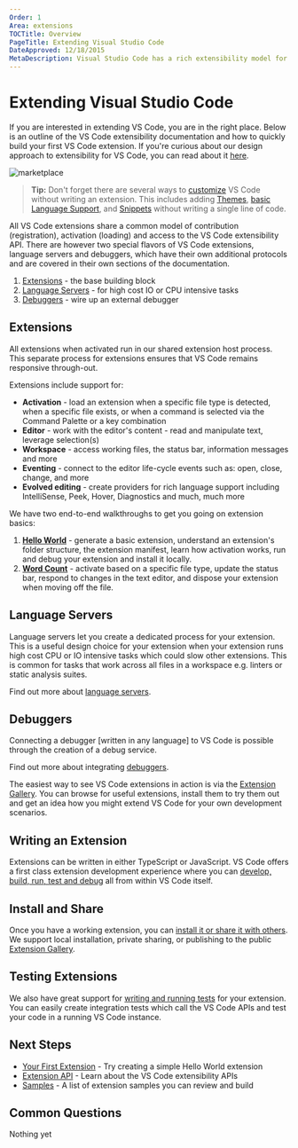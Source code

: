 ```yaml
---
Order: 1
Area: extensions
TOCTitle: Overview
PageTitle: Extending Visual Studio Code
DateApproved: 12/18/2015
MetaDescription: Visual Studio Code has a rich extensibility model for interacting with and adding to the tool.  Learn how to create your own extensions (plug-ins) for Visual Studio Code.
---
```


# Extending Visual Studio Code

If you are interested in extending VS Code, you are in the right place.  Below is an outline of the VS Code extensibility documentation and how to quickly build your first VS Code extension.  If you're curious about our design approach to extensibility for VS Code, you can read about it [here](/docs/extensions/our-approach.md).

![marketplace](images/overview/marketplace.png)

>**Tip:** Don't forget there are several ways to [customize](/docs/customization/overview.md) VS Code without writing an extension.  This includes adding [Themes](/docs/customization/themes.md), [basic Language Support](/docs/customization/colorizer.md), and [Snippets](/docs/customization/userdefinedsnippets.md) without writing a single line of code.

All VS Code extensions share a common model of contribution (registration), activation (loading) and access to the VS Code extensibility API.  There are however two special flavors of VS Code extensions, language servers and debuggers, which have their own additional protocols and are covered in their own sections of the documentation.

1. [Extensions](/docs/extensions/overview.md#extensions) - the base building block
2. [Language Servers](/docs/extensions/overview.md#language-servers) - for high cost IO or CPU intensive tasks
3. [Debuggers](/docs/extensions/overview.md#debuggers) - wire up an external debugger


## Extensions
All extensions when activated run in our shared extension host process.  This separate process for extensions ensures that VS Code remains responsive through-out.  

Extensions include support for:

* **Activation** - load an extension when a specific file type is detected, when a specific file exists, or when a command is selected via the Command Palette or a key combination
* **Editor** - work with the editor's content - read and manipulate text, leverage selection(s)
* **Workspace** - access working files, the status bar, information messages and more
* **Eventing** - connect to the editor life-cycle events such as: open, close, change, and more
* **Evolved editing** - create providers for rich language support including IntelliSense, Peek, Hover, Diagnostics and much, much more

We have two end-to-end walkthroughs to get you going on extension basics:

1. **[Hello World](/docs/extensions/example-hello-world.md)** - generate a basic extension, understand an extension's folder structure, the extension manifest, learn how activation works, run and debug your extension and install it locally. 
2. **[Word Count](/docs/extensions/example-word-count.md)** - activate based on a specific file type, update the status bar, respond to changes in the text editor, and dispose your extension when moving off the file. 

## Language Servers
Language servers let you create a dedicated process for your extension.  This is a useful design choice for your extension when your extension runs high cost CPU or IO intensive tasks which could slow other extensions.  This is common for tasks that work across all files in a workspace e.g. linters or static analysis suites.

Find out more about [language servers](/docs/extensions/example-language-server.md).

## Debuggers
Connecting a debugger [written in any language] to VS Code is possible through the creation of a debug service.

Find out more about integrating [debuggers](/docs/extensions/example-debuggers.md).
 
The easiest way to see VS Code extensions in action is via the [Extension Gallery](/docs/editor/extension-gallery.md).  You can browse for useful extensions, install them to try them out and get an idea how you might extend VS Code for your own development scenarios. 

## Writing an Extension
Extensions can be written in either TypeScript or JavaScript.  VS Code offers a first class extension development experience where you can [develop, build, run, test and debug](/docs/extensions/debugging-extensions.md) all from within VS Code itself.  

## Install and Share
Once you have a working extension, you can [install it or share it with others](/docs/extensions/install-extension.md).   We support local installation, private sharing, or publishing to the public [Extension Gallery](/docs/editor/extension-gallery.md).

## Testing Extensions
We also have great support for [writing and running tests](/docs/extensions/testing-extensions.md) for your extension.  You can easily create integration tests which call the VS Code APIs and test your code in a running VS Code instance.

## Next Steps
* [Your First Extension](/docs/extensions/example-hello-world.md) - Try creating a simple Hello World extension
* [Extension API](/docs/extensionAPI/overview.md) - Learn about the VS Code extensibility APIs
* [Samples](/docs/tools/samples.md) - A list of extension samples you can review and build

## Common Questions

Nothing yet

